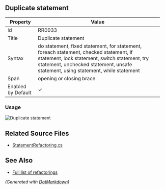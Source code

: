 ## Duplicate statement

| Property           | Value                                                                                                                                                                                                                      |
| ------------------ | -------------------------------------------------------------------------------------------------------------------------------------------------------------------------------------------------------------------------- |
| Id                 | RR0033                                                                                                                                                                                                                     |
| Title              | Duplicate statement                                                                                                                                                                                                        |
| Syntax             | do statement, fixed statement, for statement, foreach statement, checked statement, if statement, lock statement, switch statement, try statement, unchecked statement, unsafe statement, using statement, while statement |
| Span               | opening or closing brace                                                                                                                                                                                                   |
| Enabled by Default | &#x2713;                                                                                                                                                                                                                   |

### Usage

![Duplicate statement](../../images/refactorings/DuplicateStatement.png)

## Related Source Files

* [StatementRefactoring.cs](../../src/Refactorings/CSharp/Refactorings/StatementRefactoring.cs)

## See Also

* [Full list of refactorings](Refactorings.md)

*\(Generated with [DotMarkdown](http://github.com/JosefPihrt/DotMarkdown)\)*